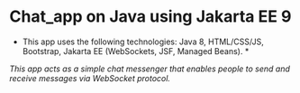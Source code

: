 # Chat_app on Java using Jakarta EE 9

* This app uses the following technologies: Java 8, HTML/CSS/JS, Bootstrap, Jakarta EE (WebSockets, JSF, Managed Beans). *

*This app acts as a simple chat messenger that enables people to send and receive messages via WebSocket protocol.*
